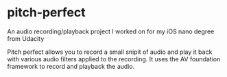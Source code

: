 # pitch-perfect
An audio recording/playback project I worked on for my iOS nano degree from Udacity

Pitch perfect allows you to record a small snipit of audio and play it back with various audio filters applied to the recording. It uses the AV foundation framework to record and playback the audio.
